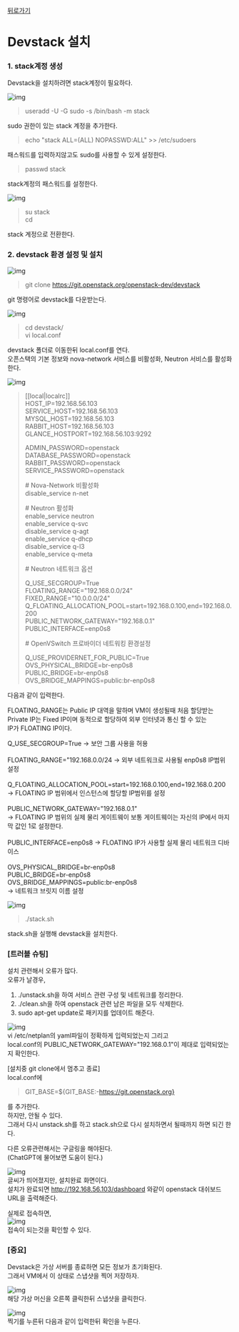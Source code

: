 [뒤로가기](../../README.md)<br>

# Devstack 설치

### 1. stack계정 생성

Devstack을 설치하려면 stack계정이 필요하다.<br>

![img](../Img/openstack27.png)<br>

> useradd -U -G sudo -s /bin/bash -m stack<br>

sudo 권한이 있는 stack 계정을 추가한다.<br>

> echo "stack ALL=(ALL) NOPASSWD:ALL" >> /etc/sudoers<br>

패스워드를 입력하지않고도 sudo를 사용할 수 있게 설정한다.<br>

> passwd stack<br>

stack계정의 패스워드를 설정한다.<br>

![img](../Img/openstack28.png)<br>

> su stack<br>
> cd<br>

stack 계정으로 전환한다.<br>

### 2. devstack 환경 설정 및 설치

![img](../Img/openstack29.png)<br>

> git clone https://git.openstack.org/openstack-dev/devstack<br>

git 명령어로 devstack를 다운받는다.<br>

![img](../Img/openstack30.png)<br>

> cd devstack/<br>
> vi local.conf<br>

devstack 폴더로 이동한뒤 local.conf를 연다.<br>
오픈스택의 기본 정보와 nova-network 서비스를 비활성화, Neutron 서비스를 활성화한다.<br>

![img](../Img/openstack31.png)<br>

> [[local|localrc]]<br>
> HOST_IP=192.168.56.103<br>
> SERVICE_HOST=192.168.56.103<br>
> MYSQL_HOST=192.168.56.103<br>
> RABBIT_HOST=192.168.56.103<br>
> GLANCE_HOSTPORT=192.168.56.103:9292<br>
>
> ADMIN_PASSWORD=openstack<br>
> DATABASE_PASSWORD=openstack<br>
> RABBIT_PASSWORD=openstack<br>
> SERVICE_PASSWORD=openstack<br>
>
> \# Nova-Network 비활성화<br>
> disable_service n-net<br>
>
> \# Neutron 활성화<br>
> enable_service neutron<br>
> enable_service q-svc<br>
> disable_service q-agt<br>
> enable_service q-dhcp<br>
> disable_service q-l3<br>
> enable_service q-meta<br>
>
> \# Neutron 네트워크 옵션<br>
>
> Q_USE_SECGROUP=True<br>
> FLOATING_RANGE="192.168.0.0/24"<br>
> FIXED_RANGE="10.0.0.0/24"<br>
> Q_FLOATING_ALLOCATION_POOL=start=192.168.0.100,end=192.168.0.200<br>
> PUBLIC_NETWORK_GATEWAY="192.168.0.1"<br>
> PUBLIC_INTERFACE=enp0s8<br>
>
> \# OpenVSwitch 프로바이더 네트워킹 환경설정<br>
>
> Q_USE_PROVIDERNET_FOR_PUBLIC=True<br>
> OVS_PHYSICAL_BRIDGE=br-enp0s8<br>
> PUBLIC_BRIDGE=br-enp0s8<br>
> OVS_BRIDGE_MAPPINGS=public:br-enp0s8<br>

다음과 같이 입력한다.<br>

FLOATING_RANGE는 Public IP 대역을 말하며 VM이 생성될때 처음 할당받는<br>
Private IP는 Fixed IP이며 동적으로 할당하여 외부 인터넷과 통신 할 수 있는 <br>IP가 FLOATING IP이다.

Q_USE_SECGROUP=True -> 보안 그룹 사용을 허용<br><br>
FLOATING_RANGE="192.168.0.0/24 -> 외부 네트워크로 사용될 enp0s8 IP범위 설정<br><br>
Q_FLOATING_ALLOCATION_POOL=start=192.168.0.100,end=192.168.0.200<br>-> FLOATING IP 범위에서 인스턴스에 할당할 IP범위를 설정<br><br>
PUBLIC_NETWORK_GATEWAY="192.168.0.1" <br>-> FLOATING IP 범위의 실제 물리 게이트웨이 보통 게이트웨이는 자신의 IP에서 마지막 값인 1로 설정한다.<br><br>
PUBLIC_INTERFACE=enp0s8 -> FLOATING IP가 사용할 실제 물리 네트워크 디바이스<br><br>
OVS_PHYSICAL_BRIDGE=br-enp0s8<br>
PUBLIC_BRIDGE=br-enp0s8<br>
OVS_BRIDGE_MAPPINGS=public:br-enp0s8<br>
-> 네트워크 브릿지 이름 설정<br>

![img](../Img/openstack32.png)<br>

> ./stack.sh

stack.sh을 실행해 devstack을 설치한다.

### [트러블 슈팅]

설치 관련해서 오류가 많다.<br>
오류가 날경우,<br>

1. ./unstack.sh을 하여 서비스 관련 구성 및 네트워크를 정리한다.
2. ./clean.sh을 하여 openstack 관련 남은 파일을 모두 삭제한다.
3. sudo apt-get update로 패키지를 업데이트 해준다.

![img](../Img/openstack33.png)<br>
vi /etc/netplan의 yaml파일이 정확하게 입력되었는지 그리고<br>
local.conf의 PUBLIC_NETWORK_GATEWAY="192.168.0.1"이
제대로 입력되었는지 확인한다.<br>

[설치중 git clone에서 멈추고 종료] <br>
local.conf에<br>

> GIT_BASE=${GIT_BASE:-https://git.openstack.org}

를 추가한다.<br>
하지만, 안될 수 있다.<br>
그래서 다시 unstack.sh를 하고 stack.sh으로 다시 설치하면서 될때까지 하면 되긴 한다.<br>

다른 오류관련해서는 구글링을 해야된다.<br>
(ChatGPT에 물어보면 도움이 된다.)<br>

![img](../Img/openstack34.png)<br>
글씨가 띄어졌지만, 설치완료 화면이다.<br>
설치가 완료되면 http://192.168.56.103/dashboard 와같이
openstack 대쉬보드 URL을 출력해준다.<br>

실제로 접속하면,<br>
![img](../Img/openstack35.png)<br>
접속이 되는것을 확인할 수 있다.<br>

### [중요]

Devstack은 가상 서버를 종료하면 모든 정보가 초기화된다.<br>
그래서 VM에서 이 상태로 스냅샷을 찍어 저장하자.<br>

![img](../Img/openstack36.png)<br>
해당 가상 머신을 오른쪽 클릭한뒤 스냅샷을 클릭한다.

![img](../Img/openstack37.png)<br>
찍기를 누른뒤 다음과 같이 입력한뒤 확인을 누른다.<br>
